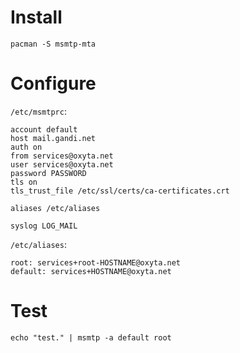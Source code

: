 # Install

`pacman -S msmtp-mta`

# Configure

`/etc/msmtprc`:
```
account default
host mail.gandi.net
auth on
from services@oxyta.net
user services@oxyta.net
password PASSWORD
tls on
tls_trust_file /etc/ssl/certs/ca-certificates.crt

aliases /etc/aliases

syslog LOG_MAIL
```

`/etc/aliases`:
```
root: services+root-HOSTNAME@oxyta.net
default: services+HOSTNAME@oxyta.net
```

# Test

`echo "test." | msmtp -a default root`
